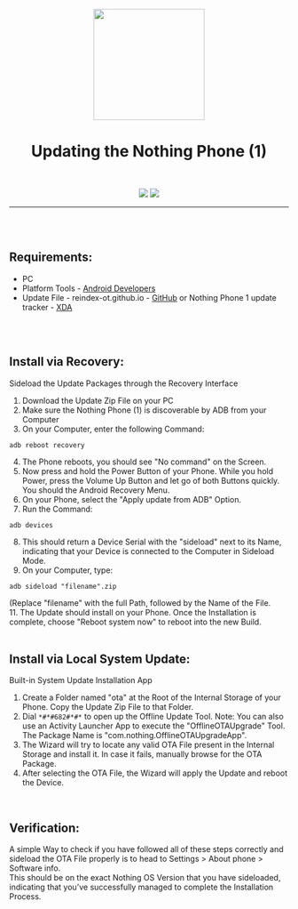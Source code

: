 <p align="center"><img src="https://i.ibb.co/j8RK779/Update-Nothing-Phone.png" width="200"></a>
<h1 align="center"><b>Updating the Nothing Phone (1)</b></h1>
<br />

<p align="center">
<a href="https://www.paypal.com/cgi-bin/webscr?cmd=_s-xclick&hosted_button_id=HW8B98TVDLKWA" alt="Donate-PayPal"><img src="https://img.shields.io/badge/Donate-PayPal-blue"></a>
<a href="https://github.com/K3V1991/Donate-Crypto/blob/main/README.md" alt="Donate-Crypto"><img src="https://img.shields.io/badge/Donate-Crypto-yellow"></a>
</p>
<hr>
<br />
<br />

## Requirements:
* PC
* Platform Tools - [Android Developers](https://developer.android.com/studio/releases/platform-tools)
* Update File - reindex-ot.github.io - [GitHub](https://reindex-ot.github.io/) or Nothing Phone 1 update tracker - [XDA](https://www.xda-developers.com/nothing-phone-1-nothing-os-update-tracker/)
<br />
<br />

## Install via Recovery:
Sideload the Update Packages through the Recovery Interface

1. Download the Update Zip File on your PC
2. Make sure the Nothing Phone (1) is discoverable by ADB from your Computer
3. On your Computer, enter the following Command:
```
adb reboot recovery
```
4. The Phone reboots, you should see "No command" on the Screen. 
5. Now press and hold the Power Button of your Phone. While you hold Power, press the Volume Up Button and let go of both Buttons quickly. You should the Android Recovery Menu.
6. On your Phone, select the "Apply update from ADB" Option.
7. Run the Command: 
```
adb devices
```
8. This should return a Device Serial with the "sideload" next to its Name, indicating that your Device is connected to the Computer in Sideload Mode.
9. On your Computer, type:
```
adb sideload "filename".zip
```
(Replace "filename" with the full Path, followed by the Name of the File. <br />
11. The Update should install on your Phone. Once the Installation is complete, choose "Reboot system now" to reboot into the new Build.
<br />
<br />

## Install via Local System Update:
Built-in System Update Installation App

1. Create a Folder named "ota" at the Root of the Internal Storage of your Phone. Copy the Update Zip File to that Folder.
2. Dial ```*#*#682#*#*``` to open up the Offline Update Tool.
Note: You can also use an Activity Launcher App to execute the "OfflineOTAUpgrade" Tool. The Package Name is "com.nothing.OfflineOTAUpgradeApp".
3. The Wizard will try to locate any valid OTA File present in the Internal Storage and install it. In case it fails, manually browse for the OTA Package.
4. After selecting the OTA File, the Wizard will apply the Update and reboot the Device.
<br />

## Verification:
A simple Way to check if you have followed all of these steps correctly and sideload the OTA File properly is to head to Settings > About phone > Software info. <br />
This should be on the exact Nothing OS Version that you have sideloaded, indicating that you’ve successfully managed to complete the Installation Process.